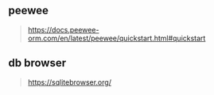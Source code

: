 ## peewee
> https://docs.peewee-orm.com/en/latest/peewee/quickstart.html#quickstart

## db browser
> https://sqlitebrowser.org/